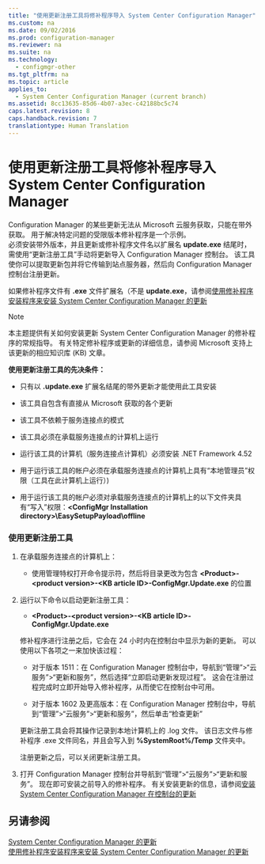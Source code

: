 ```yaml
---
title: "使用更新注册工具将修补程序导入 System Center Configuration Manager"
ms.custom: na
ms.date: 09/02/2016
ms.prod: configuration-manager
ms.reviewer: na
ms.suite: na
ms.technology: 
  - configmgr-other
ms.tgt_pltfrm: na
ms.topic: article
applies_to: 
  - System Center Configuration Manager (current branch)
ms.assetid: 8cc13635-85d6-4b07-a3ec-c42188bc5c74
caps.latest.revision: 8
caps.handback.revision: 7
translationtype: Human Translation
---
```

# 使用更新注册工具将修补程序导入 System Center Configuration Manager
Configuration Manager 的某些更新无法从 Microsoft 云服务获取，只能在带外获取。 用于解决特定问题的受限版本修补程序是一个示例。   
必须安装带外版本，并且更新或修补程序文件名以扩展名 **update.exe** 结尾时，需使用“更新注册工具”手动将更新导入 Configuration Manager 控制台。 该工具使你可以提取更新包并将它传输到站点服务器，然后向 Configuration Manager 控制台注册更新。  
  
 如果修补程序文件有 **.exe** 文件扩展名（不是 **update.exe**，请参阅[使用修补程序安装程序来安装 System Center Configuration Manager 的更新](../LocTest/Use-the-Hotfix-Installer-to-install-updates-for-System-Center-Configuration-Manager.md)  
  
> [!NOTE]  
>  本主题提供有关如何安装更新 System Center Configuration Manager 的修补程序的常规指导。 有关特定修补程序或更新的详细信息，请参阅 Microsoft 支持上该更新的相应知识库 \(KB\) 文章。  
  
 **使用更新注册工具的先决条件：**  
  
-   只有以 **.update.exe** 扩展名结尾的带外更新才能使用此工具安装  
  
-   该工具自包含有直接从 Microsoft 获取的各个更新  
  
-   该工具不依赖于服务连接点的模式  
  
-   该工具必须在承载服务连接点的计算机上运行  
  
-   运行该工具的计算机（服务连接点计算机）必须安装 .NET Framework 4.52  
  
-   用于运行该工具的帐户必须在承载服务连接点的计算机上具有“本地管理员”权限（工具在此计算机上运行）\)  
  
-   用于运行该工具的帐户必须对承载服务连接点的计算机上的以下文件夹具有“写入”权限：**\<ConfigMgr Installation directory\>\\EasySetupPayload\\offline**  
  
### 使用更新注册工具  
  
1.  在承载服务连接点的计算机上：  
  
    -   使用管理特权打开命令提示符，然后将目录更改为包含 **\<Product\>\-\<product version\>\-\<KB article ID\>\-ConfigMgr.Update.exe** 的位置  
  
2.  运行以下命令以启动更新注册工具：  
  
    -   **\<Product\>\-\<product version\>\-\<KB article ID\>\-ConfigMgr.Update.exe**  
  
     修补程序进行注册之后，它会在 24 小时内在控制台中显示为新的更新。  可以使用以下各项之一来加快该过程：  
  
    -   对于版本 1511：在 Configuration Manager 控制台中，导航到“管理”\>“云服务”\>“更新和服务”，然后选择“立即启动更新发现过程”。  这会在注册过程完成时立即开始导入修补程序，从而使它在控制台中可用。  
  
    -   对于版本 1602 及更高版本：在 Configuration Manager 控制台中，导航到“管理”\>“云服务”\>“更新和服务”，然后单击“检查更新”  
  
     更新注册工具会将其操作记录到本地计算机上的 .log 文件。 该日志文件与修补程序 .exe 文件同名，并且会写入到 **%SystemRoot%\/Temp** 文件夹中。  
  
     注册更新之后，可以关闭更新注册工具。  
  
3.  打开 Configuration Manager 控制台并导航到“管理”\>“云服务”\>“更新和服务”。 现在即可安装之前导入的修补程序。 有关安装更新的信息，请参阅[安装 System Center Configuration Manager 在控制台的更新](../LocTest/Install-in-console-updates-for-System-Center-Configuration-Manager.md)  
  
## 另请参阅  
 [System Center Configuration Manager 的更新](../LocTest/Updates-for-System-Center-Configuration-Manager.md)   
 [使用修补程序安装程序来安装 System Center Configuration Manager 的更新](../LocTest/Use-the-Hotfix-Installer-to-install-updates-for-System-Center-Configuration-Manager.md)